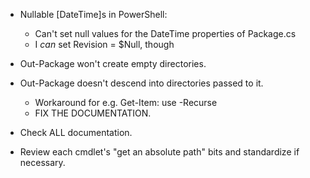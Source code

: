 * Nullable [DateTime]s in PowerShell:
  * Can't set null values for the DateTime properties of Package.cs
  * I *can* set Revision = $Null, though

* Out-Package won't create empty directories.
* Out-Package doesn't descend into directories passed to it.
  * Workaround for e.g. Get-Item:  use -Recurse
  * FIX THE DOCUMENTATION.

* Check ALL documentation.
* Review each cmdlet's "get an absolute path" bits and standardize if
  necessary.
